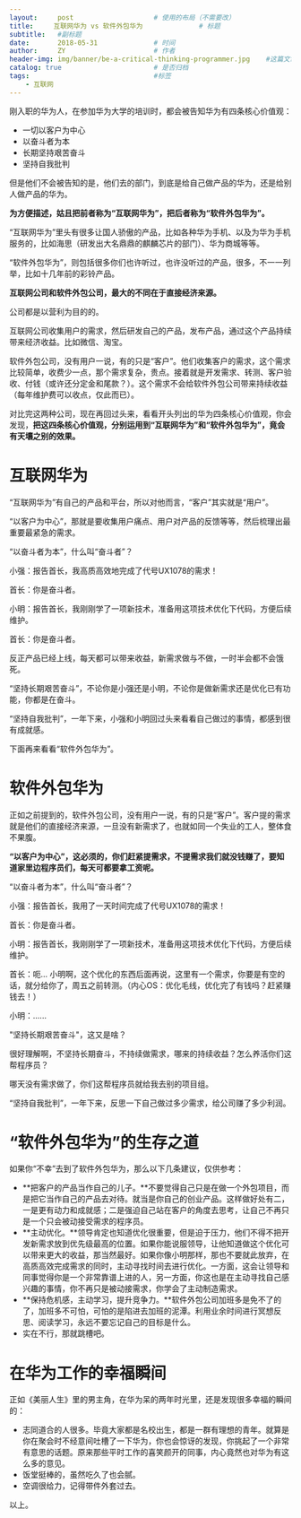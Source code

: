 ```yaml
---
layout:     post                    # 使用的布局（不需要改）
title:     互联网华为 vs 软件外包华为              # 标题 
subtitle:   #副标题
date:       2018-05-31              # 时间
author:     ZY                      # 作者
header-img: img/banner/be-a-critical-thinking-programmer.jpg    #这篇文章标题背景图片
catalog: true                       # 是否归档
tags:                               #标签
    - 互联网
---
```

刚入职的华为人，在参加华为大学的培训时，都会被告知华为有四条核心价值观：  

- 一切以客户为中心
- 以奋斗者为本
- 长期坚持艰苦奋斗
- 坚持自我批判

但是他们不会被告知的是，他们去的部门，到底是给自己做产品的华为，还是给别人做产品的华为。  

**为方便描述，姑且把前者称为“互联网华为”，把后者称为“软件外包华为”。**  

“互联网华为”里头有很多让国人骄傲的产品，比如各种华为手机、以及为华为手机服务的，比如海思（研发出大名鼎鼎的麒麟芯片的部门）、华为商城等等。  

“软件外包华为”，则包括很多你们也许听过，也许没听过的产品，很多，不一一列举，比如十几年前的彩铃产品。  

**互联网公司和软件外包公司，最大的不同在于直接经济来源。**  

公司都是以营利为目的的。  

互联网公司收集用户的需求，然后研发自己的产品，发布产品，通过这个产品持续带来经济收益。比如微信、淘宝。  

软件外包公司，没有用户一说，有的只是“客户”。他们收集客户的需求，这个需求比较简单，收费少一点，那个需求复杂，贵点。接着就是开发需求、转测、客户验收、付钱（或许还分定金和尾款？）。这个需求不会给软件外包公司带来持续收益（每年维护费可以收点，仅此而已）。  

对比完这两种公司，现在再回过头来，看看开头列出的华为四条核心价值观，你会发现，**把这四条核心价值观，分别运用到“互联网华为”和“软件外包华为”，竟会有天壤之别的效果。**  

# 互联网华为
“互联网华为”有自己的产品和平台，所以对他而言，“客户”其实就是“用户”。  

“以客户为中心”，那就是要收集用户痛点、用户对产品的反馈等等，然后梳理出最重要最紧急的需求。  

“以奋斗者为本”，什么叫“奋斗者”？  

小强：报告首长，我高质高效地完成了代号UX1078的需求！  

首长：你是奋斗者。  

小明：报告首长，我刚刚学了一项新技术，准备用这项技术优化下代码，方便后续维护。  

首长：你是奋斗者。  

反正产品已经上线，每天都可以带来收益，新需求做与不做，一时半会都不会饿死。  

“坚持长期艰苦奋斗”，不论你是小强还是小明，不论你是做新需求还是优化已有功能，你都是在奋斗。  

“坚持自我批判”，一年下来，小强和小明回过头来看看自己做过的事情，都感到很有成就感。  

下面再来看看“软件外包华为”。  

# 软件外包华为
正如之前提到的，软件外包公司，没有用户一说，有的只是“客户”。客户提的需求就是他们的直接经济来源，一旦没有新需求了，也就如同一个失业的工人，整体食不果腹。  

**“以客户为中心”，这必须的，你们赶紧提需求，不提需求我们就没钱赚了，要知道家里边程序员们，每天可都要拿工资呢。**  

“以奋斗者为本”，什么叫“奋斗者”？  

小强：报告首长，我用了一天时间完成了代号UX1078的需求！  

首长：你是奋斗者。  

小明：报告首长，我刚刚学了一项新技术，准备用这项技术优化下代码，方便后续维护。  

首长：呃... 小明啊，这个优化的东西后面再说，这里有一个需求，你要是有空的话，就分给你了，周五之前转测。（内心OS：优化毛线，优化完了有钱吗？赶紧赚钱去！）  

小明：......  

"坚持长期艰苦奋斗"，这又是啥？ 

很好理解啊，不坚持长期奋斗，不持续做需求，哪来的持续收益？怎么养活你们这帮程序员？  

哪天没有需求做了，你们这帮程序员就给我去别的项目组。  

“坚持自我批判”，一年下来，反思一下自己做过多少需求，给公司赚了多少利润。  

# “软件外包华为”的生存之道
如果你“不幸”去到了软件外包华为，那么以下几条建议，仅供参考：  

- **把客户的产品当作自己的儿子。**不要觉得自己只是在做一个外包项目，而是把它当作自己的产品去对待。就当是你自己的创业产品。这样做好处有二，一是更有动力和成就感；二是强迫自己站在客户的角度去思考，让自己不再只是一个只会被动接受需求的程序员。  
- **主动优化。**领导肯定也知道优化很重要，但是迫于压力，他们不得不把开发新需求放到优先级最高的位置。如果你能说服领导，让他知道做这个优化可以带来更大的收益，那当然最好。如果你像小明那样，那也不要就此放弃，在高质高效完成需求的同时，主动寻找时间去进行优化。一方面，这会让领导和同事觉得你是一个非常靠谱上进的人，另一方面，你这也是在主动寻找自己感兴趣的事情，你不再只是被动接需求，你学会了主动制造需求。  
- **保持危机感，主动学习，提升竞争力。**软件外包公司加班多是免不了的了，加班多不可怕，可怕的是陷进去加班的泥潭。利用业余时间进行冥想反思、阅读学习，永远不要忘记自己的目标是什么。  
- 实在不行，那就跳槽吧。  

# 在华为工作的幸福瞬间
正如《美丽人生》里的男主角，在华为呆的两年时光里，还是发现很多幸福的瞬间的：  

- 志同道合的人很多。毕竟大家都是名校出生，都是一群有理想的青年。就算是你在聚会时不经意间吐槽了一下华为，你也会惊讶的发现，你挑起了一个非常有意思的话题。原来那些平时工作的喜笑颜开的同事，内心竟然也对华为有这么多的意见。  
- 饭堂挺棒的，虽然吃久了也会腻。  
- 空调很给力，记得带件外套过去。  

以上。


